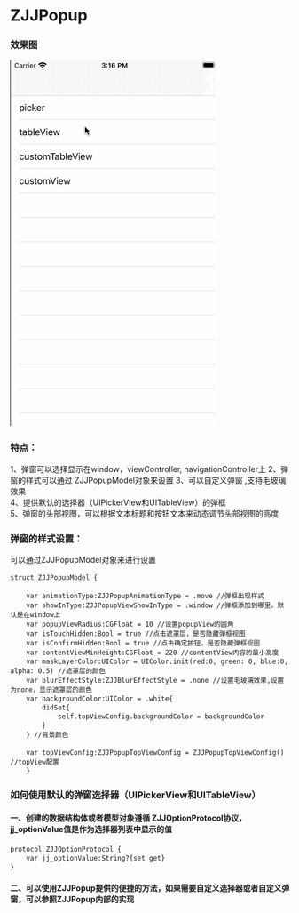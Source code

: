 
# ZJJPopup   

### 效果图
![image](https://github.com/04zhujunjie/ZJJPopup/blob/main/ZJJPopup.gif)

### 特点：
1、弹窗可以选择显示在window，viewController, navigationController上
2、弹窗的样式可以通过 ZJJPopupModel对象来设置
3、可以自定义弹窗 ,支持毛玻璃效果     
4、提供默认的选择器（UIPickerView和UITableView）的弹框      
5、弹窗的头部视图，可以根据文本标题和按钮文本来动态调节头部视图的高度

### 弹窗的样式设置：      
可以通过ZJJPopupModel对象来进行设置
   
```
struct ZJJPopupModel {
    
    var animationType:ZJJPopupAnimationType = .move //弹框出现样式
    var showInType:ZJJPopupViewShowInType = .window //弹框添加到哪里，默认是在window上
    var popupViewRadius:CGFloat = 10 //设置popupView的圆角
    var isTouchHidden:Bool = true //点击遮罩层，是否隐藏弹框视图
    var isConfirmHidden:Bool = true //点击确定按钮，是否隐藏弹框视图
    var contentViewMinHeight:CGFloat = 220 //contentView内容的最小高度
    var maskLayerColor:UIColor = UIColor.init(red:0, green: 0, blue:0, alpha: 0.5) //遮罩层的颜色
    var blurEffectStyle:ZJJBlurEffectStyle = .none //设置毛玻璃效果,设置为none，显示遮罩层的颜色
    var backgroundColor:UIColor = .white{
        didSet{
            self.topViewConfig.backgroundColor = backgroundColor
        }
    } //背景颜色
    
    var topViewConfig:ZJJPopupTopViewConfig = ZJJPopupTopViewConfig() //topView配置
    }

```

### 如何使用默认的弹窗选择器（UIPickerView和UITableView）

#### 一、创建的数据结构体或者模型对象遵循 ZJJOptionProtocol协议，jj_optionValue值是作为选择器列表中显示的值
```
protocol ZJJOptionProtocol {
    var jj_optionValue:String?{set get} 
}
```

#### 二、可以使用ZJJPopup提供的便捷的方法，如果需要自定义选择器或者自定义弹窗，可以参照ZJJPopup内部的实现

   
